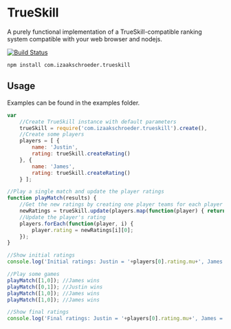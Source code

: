 # TrueSkill

A purely functional implementation of a TrueSkill-compatible ranking system compatible with your web browser and nodejs.

[![Build Status](https://travis-ci.org/izaakschroeder/com.izaakschroeder.trueskill.png?branch=master)](https://travis-ci.org/izaakschroeder/com.izaakschroeder.trueskill)

```
npm install com.izaakschroeder.trueskill
```


## Usage

Examples can be found in the examples folder.

```javascript
var 
	//Create TrueSkill instance with default parameters
	trueSkill = require('com.izaakschroeder.trueskill').create(),
	//Create some players
	players = [ { 
		name: 'Justin', 
		rating: trueSkill.createRating() 
	}, { 
		name: 'James',
		rating: trueSkill.createRating()
	} ];

//Play a single match and update the player ratings
function playMatch(results) {
	//Get the new ratings by creating one player teams for each player
	newRatings = trueSkill.update(players.map(function(player) { return [player.rating]; }), results);
	//Update the player's rating
	players.forEach(function(player, i) {
		player.rating = newRatings[i][0];
	});
}

//Show initial ratings
console.log('Initial ratings: Justin = '+players[0].rating.mu+', James = '+players[1].rating.mu);

//Play some games
playMatch([1,0]); //James wins
playMatch([0,1]); //Justin wins
playMatch([1,0]); //James wins
playMatch([1,0]); //James wins

//Show final ratings
console.log('Final ratings: Justin = '+players[0].rating.mu+', James = '+players[1].rating.mu);
```
